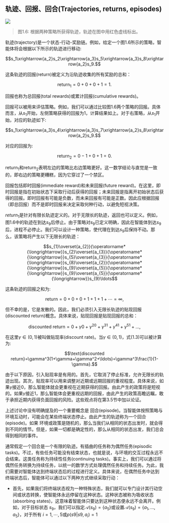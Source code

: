## 轨迹、回报、回合(Trajectories, returns, episodes)

 ![](../img/01/8.png)
 > 图1.6: 根据两种策略所获得轨迹，轨迹在图中用红色虚线标出。

轨迹(trajectory)是一个状态-行动-奖励链。例如，给定一个图1.6所示的策略，智能体将会根据以下所示的轨迹进行移动: 

$$s_1\xrightarrow{a_2}s_2\xrightarrow{a_3}s_5\xrightarrow{a_3}s_8\xrightarrow{a_2}s_9.$$

这条轨迹的回报(return)被定义为沿轨迹收集的所有奖励的总和：

$$\mathrm{return}_1=0+0+0+1=1.\tag{1.1}$$

回报也称为总回报(total rewards)或累计回报(cumulative rewards)。

回报可以被用来评估策略。例如，我们可以通过比较图1.6两个策略的回报。具体而言，从$s_1$开始，左侧策略获得的回报为$1$，计算结果如上。对于右策略，从$s_1$开始，对应的轨迹如下: 

$$s_1\xrightarrow{a_3}s_4\xrightarrow{a_3}s_7\xrightarrow{a_2}s_8\xrightarrow{a_2}s_9.$$

对应的回报为:

$$\mathrm{return}_2=0-1+0+1=0.\tag{1.2}$$

$\mathrm{return}_1$和$\mathrm{return}_2$表明左边的策略比右边策略更好。这一数学结论与直觉是一致的，即右边的策略更糟糕，因为它穿过了一个禁区。

回报包括即时回报(immediate reward)和未来回报(future reward)。在这里，即时回报是指在初始状态下采取行动后获得的回报；未来回报是指离开初始状态后获得的回报。即时回报有可能是负数，而未来回报有可能是正数。因此应根据回报（即总回报）而不是即时回报来决定采取何种行动，以避免短视决策。

$return_1$是针对有限长轨迹定义的。对于无限长的轨迹，返回也可以定义。例如，图1.6中的轨迹在到达$s_9$后停止。由于策略对$s_9$已定义明确，因此在智能体到达$s_9$后，进程不必停止。我们可以设计一种策略，使代理在到达$s_9$后保持不动。那么，该策略将产生以下无限长的轨迹：

$$s_{1}\overset{a_{2}}{\operatorname*{\longrightarrow}}s_{2}\overset{a_{3}}{\operatorname*{\longrightarrow}}s_{5}\overset{a_{3}}{\operatorname*{\longrightarrow}}s_{8}\overset{a_{2}}{\operatorname*{\longrightarrow}}s_{9}\overset{a_{5}}{\operatorname*{\longrightarrow}}s_{9}\overset{a_{5}}{\operatorname*{\longrightarrow}}s_{9}\ldots$$

这条轨迹的回报之和为:

$$\mathrm{return}=0+0+0+1+1+1+\cdots=\infty,$$

但不幸的是，它是发散的。因此，我们必须引入无限长轨迹的贴现回报(discounted return)概念。具体来说，贴现回报是贴现回报的总和：

$$\text{discounted return}=0+\gamma0+\gamma^20+\gamma^31+\gamma^41+\gamma^51+\ldots,\tag{1.3}$$

在这里$\gamma \in (0,1)$被叫做贴现率(discount rate)。当$\gamma \in (0,1)$，式(1.3)可以被计算为:

$$\text{discounted return}=\gamma^3(1+\gamma+\gamma^2+\ldots)=\gamma^3\frac{1}{1-\gamma}.$$

由于以下原因，引入贴现率是有用的。首先，它取消了停止标准，允许无限长的轨迹出现。其次，贴现率可以用来调整对近期或远期回报的重视程度。具体来说，如果$\gamma$接近$0$，那么智能体就会更重视在近期获得的回报。由此产生的政策将是短视的。如果$\gamma$接近$1$，那么智能体会更重视远期的回报，由此产生的政策高瞻远瞩，敢于承担近期内获得负面回报的风险。这些观点将在第3.5节中加以论证。

上述讨论中没有明确提及的一个重要概念是
回合(episode)。当智能体按照策略与环境互动时，可能会在某些终端状态停止。由此产生的轨迹称为一个回合(episode)。如果
环境或政策是随机的，那么当我们从相同的状态出发时，就会得到不同的情节。但是，如果一切都是确定性的，那么从相同的状态出发，我们总会得到相同的事件。

通常假定一个回合是一个有限的轨迹。有插曲的任务称为偶然任务(episodic tasks)。不过，有些任务可能没有结束状态，也就是说，与环境的交互过程永远不会结束。这类任务称为持续性任务(continuing tasks)。事实上，我们可以通过将偶然任务转换为持续任务，以统一的数学方式处理偶然任务和持续任务。为此，我们需要对智能体达到终端状态后的过程进行定义。具体来说，在偶然任务中达到
终端状态后，智能体可以通过以下两种方式继续采取行动：

- 首先，如果我们将终端状态视为一种特殊状态，我们就可以专门设计其行动空间或状态转换，使智能体永远停留在这种状态。这种状态被称为吸收状态(absorbing states)，这意味着智能体只要达到这种状态便永远不会离开。例如，对于目标状态 $s_9$，我们可以指定$\mathcal{A}(s_{9})=\{a_{5}\}$或设置$\mathcal{A}(s_9)=\{a_1,\ldots,a_5\}$，对于所有 $i=1,\cdots,5$或$p(s9|s9,a_i)= 1$



